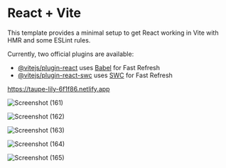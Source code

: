 # React + Vite

This template provides a minimal setup to get React working in Vite with HMR and some ESLint rules.

Currently, two official plugins are available:

- [@vitejs/plugin-react](https://github.com/vitejs/vite-plugin-react/blob/main/packages/plugin-react/README.md) uses [Babel](https://babeljs.io/) for Fast Refresh
- [@vitejs/plugin-react-swc](https://github.com/vitejs/vite-plugin-react-swc) uses [SWC](https://swc.rs/) for Fast Refresh

https://taupe-lily-6f1f86.netlify.app

![Screenshot (161)](https://github.com/Mansi0218/PortFolio-Website/assets/95520980/40436a38-faae-46de-b894-030c705e8ba7)

![Screenshot (162)](https://github.com/Mansi0218/PortFolio-Website/assets/95520980/63d87c6c-7765-41bd-83c8-d8e5e0efb06b)

![Screenshot (163)](https://github.com/Mansi0218/PortFolio-Website/assets/95520980/41fe7a1f-84f2-4d4d-b562-2f393620e707)

![Screenshot (164)](https://github.com/Mansi0218/PortFolio-Website/assets/95520980/d4fb395d-9eae-4573-a10b-437649a06a6e)

![Screenshot (165)](https://github.com/Mansi0218/PortFolio-Website/assets/95520980/18fc07ea-1a25-4173-aac6-00f481753d5a)
